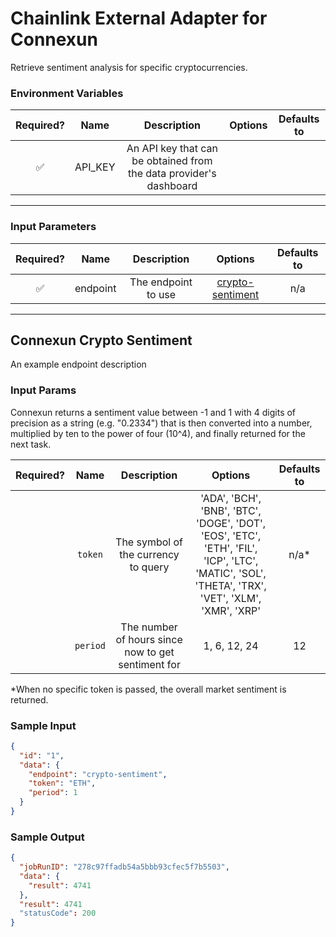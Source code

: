 # Chainlink External Adapter for Connexun

Retrieve sentiment analysis for specific cryptocurrencies.

### Environment Variables

| Required? |  Name   |                                                        Description                                                         | Options | Defaults to |
| :-------: | :-----: | :------------------------------------------------------------------------------------------------------------------------: | :-----: | :---------: |
|   ✅        | API_KEY | An API key that can be obtained from the data provider's dashboard  |         |             |

---

### Input Parameters

| Required? |   Name   |     Description     |           Options            | Defaults to |
| :-------: | :------: | :-----------------: | :--------------------------: | :---------: |
|    ✅     | endpoint | The endpoint to use | [crypto-sentiment](#Connexun-Crypto-Sentiment) |   n/a   |

---

## Connexun Crypto Sentiment

An example endpoint description

### Input Params

Connexun returns a sentiment value between -1 and 1 with 4 digits of precision as a string (e.g. "0.2334") that is then
converted into a number, multiplied by ten to the power of four (10^4), and finally returned for the next task.

| Required? |            Name            |               Description                |       Options       | Defaults to |
| :-------: | :------------------------: | :--------------------------------------: | :-----------------: | :---------: |
|        | `token`  |   The symbol of the currency to query    | 'ADA', 'BCH', 'BNB', 'BTC', 'DOGE', 'DOT', 'EOS', 'ETC', 'ETH', 'FIL', 'ICP', 'LTC', 'MATIC', 'SOL', 'THETA', 'TRX', 'VET', 'XLM', 'XMR', 'XRP' |      n/a*       |
|         | `period` | The number of hours since now to get sentiment for | 1, 6, 12, 24 |     12        |

*When no specific token is passed, the overall market sentiment is returned.

### Sample Input

```json
{
  "id": "1",
  "data": {
    "endpoint": "crypto-sentiment",
    "token": "ETH",
    "period": 1
  }
}
```

### Sample Output

```json
{
  "jobRunID": "278c97ffadb54a5bbb93cfec5f7b5503",
  "data": {
    "result": 4741
  },
  "result": 4741
  "statusCode": 200
}
```
